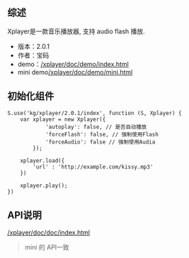 ## 综述

Xplayer是一款音乐播放器, 支持 audio flash 播放.

* 版本：2.0.1
* 作者：宝码
* demo：[/xplayer/doc/demo/index.html](/xplayer/doc/demo/index.html)
* mini demo[/xplayer/doc/demo/mini.html](/xplayer/doc/demo/mini.html)

## 初始化组件

    S.use('kg/xplayer/2.0.1/index', function (S, Xplayer) {
        var xplayer = new Xplayer({
                'autoplay': false, // 是否自动播放
                'forceFlash': false, // 强制使用Flash
                'forceAudio': false // 强制使用Audia
            });

        xplayer.load({
            'url' : 'http://example.com/kissy.mp3'
        })

        xplayer.play();
    })

## API说明

[/xplayer/doc/doc/index.html](/xplayer/doc/doc/index.html)

> mini 的 API一致